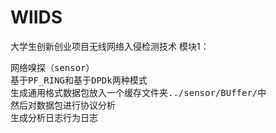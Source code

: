 # WlIDS
大学生创新创业项目无线网络入侵检测技术
模块1：
<pre>
网络嗅探（sensor）
基于PF_RING和基于DPDk两种模式
生成通用格式数据包放入一个缓存文件夹../sensor/BUffer/中
然后对数据包进行协议分析
生成分析日志行为日志
</pre>
